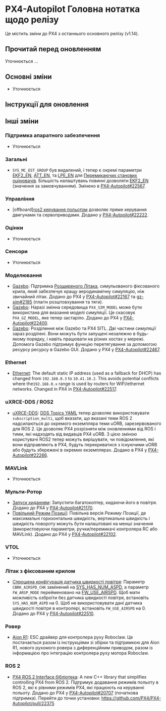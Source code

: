 # PX4-Autopilot Головна нотатка щодо релізу

Це містить зміни до PX4 з останнього основного релізу (v1.14).

## Прочитай перед оновленням

Уточнюється ...

## Основні зміни

- Уточнюється

## Інструкції для оновлення

## Інші зміни

### Підтримка апаратного забезпечення

- Уточнюється

### Загальні

- `SYS_MC_EST_GROUP` був видалений, і тепер є окремі параметри [EKF2_EN](../advanced_config/parameter_reference.md#EKF2_EN), [ATT_EN](../advanced_config/parameter_reference.md#ATT_EN), та [LPE_EN](../advanced_config/parameter_reference.md#LPE_EN) для [Перемикаючих станових оцінювачів](../advanced/switching_state_estimators.md). Більшість налаштувань повинні дозволяти [EKF2_EN](../advanced_config/parameter_reference.md#EKF2_EN) (значення за замовчуванням). Змінено в [PX4-Autopilot#22567](https://github.com/PX4/PX4-Autopilot/pull/22567).

### Управління

- [offboard][ros2 керування польотом](../flight_modes/offboard.md#ros-2-messages) дозволяє пряме керування двигунами та сервоприводами. Додано у [PX4-Autopilot#22222](https://github.com/PX4/PX4-Autopilot/pull/22222).

### Оцінки

- Уточнюється

### Сенсори

- Уточнюється

### Моделювання

- [Gazebo](../sim_gazebo_gz/index.md): Підтримка [Розширеного Літака](../sim_gazebo_gz/vehicles.md#advanced-plane), симульованого фіксованого крила, який забезпечує кращу аеродинамічну симуляцію, ніж звичайний літак. Додано до PX4 у [PX4-Autopilot#22167](https://github.com/PX4/PX4-Autopilot/pull/22167) та [gz-sim#2185](https://github.com/gazebosim/gz-sim/pull/2185) (плагін розштовхування та тяги).
- [Gazebo](../sim_gazebo_gz/index.md): Наразі змінна середовища `PX4_SIM_MODEL` може бути використана для вказання моделі симуляції. Це скасовує `PX4_GZ_MODEL`, яке тепер застаріло. Додано до PX4 у [PX4-Autopilot#22400](https://github.com/PX4/PX4-Autopilot/pull/22400).
- [Gazebo](../sim_gazebo_gz/index.md): Розділення між Gazebo та PX4 SITL. Дві частини симуляції зараз розділені. Вони можуть бути запущені незалежно в будь-якому порядку, і навіть працювати на різних хостах у мережі. Допомога Gazebo підтримує функцію перетягування за допомогою ресурсу ресурсу в Gazebo GUI. Додано у PX4 у [PX4-Autopilot#22467](https://github.com/PX4/PX4-Autopilot/pull/22467).

### Ethernet

- [Ethernet](../advanced_config/ethernet_setup.md): The default static IP address (used as a fallback for DHCP) has changed from `192.168.0.3` to `10.41.10.2`. This avoids potential conflicts where the`192.168.0.x` range is used by routers for WIFI/ethernet networks. Changed in PX4 in [PX4-Autopilot#22517](https://github.com/PX4/PX4-Autopilot/pull/22517).

### uXRCE-DDS / ROS2

- [uXRCE-DDS](../middleware/uxrce_dds.md): [DDS Topics YAML](../middleware/uxrce_dds.md#dds-topics-yaml) тепер дозволяє використовувати `subscription_multi`, щоб вказати, що вказані теми ROS 2 надсилаються до окремого екземпляра теми uORB, зарезервованого для ROS 2. Це дозволяє PX4 розрізняти між оновленнями від ROS і тими, які надходять від видавців PX4 uORB. З цією зміною користувачі ROS2 тепер можуть вирішувати, чи повідомлення, які вони відправляють в PX4, будуть перекриватися з існуючими uORB або будуть збережені в окремих екземплярах. Додано в PX4 у [PX4-Autopilot#22266](https://github.com/PX4/PX4-Autopilot/pull/22266).

### MAVLink

- Уточнюється

### Мульти-Ротор

- [Запуск киданням](../flight_modes_mc/throw_launch.md)<Badge text="Experimental" type="warning"/>: Запустити багатокоптер, кидаючи його в повітря. Додано до PX4 у [PX4-Autopilot#21170](https://github.com/PX4/PX4-Autopilot/pull/21170).
- [Повільний Режим Позиції](../flight_modes_mc/position_slow.md): Повільна версія _Режиму Позиції_, де максимальні горизонтальна швидкість, вертикальна швидкість і швидкість повороту можуть бути налаштовані на менші значення (використовуючи параметри, ручки/перемикачі контролера RC або MAVLink). Додано до PX4 у [PX4-Autopilot#22102](https://github.com/PX4/PX4-Autopilot/pull/22102).

### VTOL

- Уточнюється

### Літак з фіксованим крилом

- [Спрощена конфігурація датчика швидкості повітря](../config_vtol/vtol_without_airspeed_sensor.md): Параметр `CBRK_AIRSPD_CHK` замінений на [SYS_HAS_NUM_ASPD](../advanced_config/parameter_reference.md#SYS_HAS_NUM_ASPD), а параметр `FW_ARSP_MODE` перейменовано на [FW_USE_AIRSPD](../advanced_config/parameter_reference.md#FW_USE_AIRSPD). Щоб мати можливість озброїти без датчика швидкості повітря, встановіть `SYS_HAS_NUM_ASPD` на 0. Щоб не використовувати дані датчика швидкості повітря в контролері, встановіть `FW_USE_AIRSPD` на 0. Додано до PX4 у [PX4-Autopilot#22510](https://github.com/PX4/PX4-Autopilot/pull/22510).

### Ровер

- [Aion R1](../frames_rover/aion_r1.md)<Badge text="Експериментальний" type="warning"/>: ESC драйвер для контролера руху Roboclaw. Це постачається разом із інструкціями зі збірки та підтримкою для Aion R1, нового рухомого ровера з диференційним приводом, разом із інформацією про інтеграцію контролера руху мотора Roboclaw.

### ROS 2

- [PX4 ROS 2 Interface бібліотека](../ros2/px4_ros2_interface_lib.md)<Badge text="Experimental" type="warning"/>: A new C++ library that simplifies controlling PX4 from ROS 2. Підтримує додавання режимів польоту в ROS 2, які є рівними режимів PX4, які працюють на керуванні польоту. Додано до PX4 у [PX4-Autopilot#20707](https://github.com/PX4/PX4-Autopilot/pull/20707) (початкова підтримка). Перейти до точки установки: https://github.com/PX4/PX4-Autopilot/pull/22375
